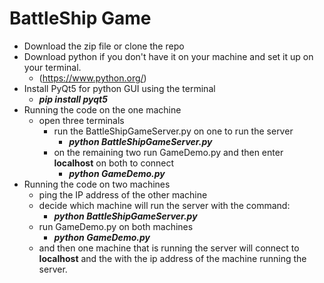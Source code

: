 # BattleShip Game

- Download the zip file or clone the repo
- Download python if you don't have it on your machine and set it up on your terminal.
  - (https://www.python.org/)
- Install PyQt5 for python GUI using the terminal
  - **_pip install pyqt5_**
- Running the code on the one machine
  - open three terminals
    - run the BattleShipGameServer.py on one to run the server
      - **_python BattleShipGameServer.py_**
    - on the remaining two run GameDemo.py and then enter **localhost** on both to connect
      - **_python GameDemo.py_**
- Running the code on two machines
  - ping the IP address of the other machine
  - decide which machine will run the server with the command:
    - **_python BattleShipGameServer.py_**
  - run GameDemo.py on both machines
    - **_python GameDemo.py_**
  - and then one machine that is running the server will connect to **localhost** and the with the ip address of the machine running the server.
